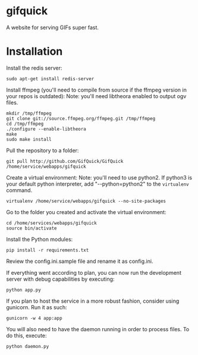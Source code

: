 # gifquick

A website for serving GIFs super fast. 

# Installation

Install the redis server:

    sudo apt-get install redis-server

Install ffmpeg (you'll need to compile from source if the ffmpeg version in your repos is outdated):
Note: you'll need libtheora enabled to output ogv files.

    mkdir /tmp/ffmpeg
    git clone git://source.ffmpeg.org/ffmpeg.git /tmp/ffmpeg
    cd /tmp/ffmpeg
    ./configure --enable-libtheora
    make
    sudo make install

Pull the repository to a folder:

    git pull http://github.com/GifQuick/GifQuick /home/service/webapps/gifquick

Create a virtual environment:
Note: you'll need to use python2. If python3 is your default python interpreter, add "--python=python2" to the `virtualenv` command.

    virtualenv /home/service/webapps/gifquick --no-site-packages

Go to the folder you created and activate the virtual environment:

    cd /home/services/webapps/gifquick
    source bin/activate

Install the Python modules:

    pip install -r requirements.txt

Review the config.ini.sample file and rename it as config.ini.

If everything went according to plan, you can now run the development server with debug capabilities by executing:

    python app.py

If you plan to host the service in a more robust fashion, consider using gunicorn. Run it as such:

    gunicorn -w 4 app:app

You will also need to have the daemon running in order to process files. To do this, execute:

    python daemon.py
